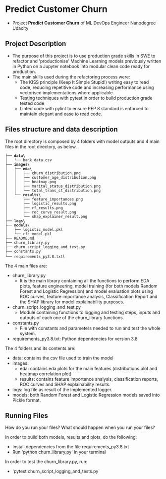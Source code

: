 # Predict Customer Churn

- Project **Predict Customer Churn** of ML DevOps Engineer Nanodegree Udacity

## Project Description
- The purpose of this project is to use production grade skills in SWE to refactor and 'productionise' Machine Learning models previously written in Python on a Jupyter notebook into modular clean code ready for production.
- The main skills used during the refactoring process were:
  - The KISS principle (Keep It Simple Stupid!) writing easy to read code, reducing repetitive code and increasing performance using vectorised implementations where applicable 
  - Testing techniques with pytest in order to build production grade tested code
  - Linted code with pylint to ensure PEP 8 standard is enforced to maintain elegant and ease to read code.

## Files structure and data description
The root directory is composed by 4 folders with model outputs and 4 main files in the root directory, as below.


`├── `**`data\`**\
`│   └── bank_data.csv`\
`├── `**`images\`**\
`│   ├── `**`eda\`**\
`│   │   ├── churn_distribution.png`\
`│   │   ├── customer_age_distribution.png`\
`│   │   ├── heatmap.png`\
`│   │   ├── marital_status_distribution.png`\
`│   │   └── total_trans_ct_distribution.png`\
`│   └── `**`results\`**\
`│       ├── feature_importances.png`\
`│       ├── logistic_results.png`\
`│       ├── rf_results.png`\
`│       ├── roc_curve_result.png`\
`│       └── shap_explainer_result.png`\
`├── `**`logs\`**\
`├── `**`models\`**\
`│   ├── logistic_model.pkl`\
`│   └── rfc_model.pkl`\
`├── README.md`\
`├── churn_library.py`\
`├── churn_script_logging_and_test.py`\
`├── constants.py`\
`└── requirements_py3.8.txt`\

The 4 main files are:
- churn_library.py
  - It is the main library containing all the functions to perform EDA plots, feature engineering, model training (for both models Random Forest and Logistic Regression) and model evaluation plots using ROC curves, feature importance analysis, Classification Report and the SHAP library for model explainability purposes.
- churn_script_logging_and_test.py
  - Module containing functions to logging and testing steps, inputs and outputs of each one of the churn_library functions.
- constants.py
  - File with constants and parameters needed to run and test the whole system.
- requirements_py3.8.txt: Python dependencies for version 3.8

The 4 folders and its contents are:
- data: contains the csv file used to train the model
- images:
  - eda: contains eda plots for the main features (distributions plot and heatmap correlation plot) 
  - results: contains feature importance analysis, classification reports, ROC curves and SHAP explainability results.
- logs: log file as result of the implemented logger.
- models: both Random Forest and Logistic Regression models saved into Pickle format.

## Running Files
How do you run your files? What should happen when you run your files?

In order to build both models, results and plots, do the following:
- Install dependencies from the file requirements_py3.8.txt
- Run 'python churn_library.py' in your terminal

In order to test the churn_library.py, run:
- 'pytest churn_script_logging_and_tests.py`



